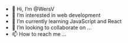 - 👋 Hi, I’m @WersV
- 👀 I’m interested in web development
- 🌱 I’m currently learning JavaScript and React
- 💞️ I’m looking to collaborate on ...
- 📫 How to reach me ...

<!---
WersV/WersV is a ✨ special ✨ repository because its `README.md` (this file) appears on your GitHub profile.
You can click the Preview link to take a look at your changes.
--->
